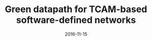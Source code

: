 ---
title: "Green datapath for TCAM-based software-defined networks"
authors:
- Huang Huawei
- Guo Song
- Wu Jinsong
- Li Jie

date: "2016-11-15"
doi: ""

# Publication type.
# 1 = Conference paper; 2 = Journal article;
# 3 = Preprint Paper; 4 = Report; 5 = Book; 6 = Book section;
# 7 = Thesis; 8 = Patent
publication_types: ["2"]

# Publication name and optional abbreviated publication name.
publication: "*IEEE Communications Magazine*"
publication_short: ""

url_pdf: https://ieeexplore.ieee.org/abstract/document/7744834
# url_code: ''
# url_dataset: ''
# url_poster: ''
# url_project: ''
# url_slides: ''
# url_video: ''

---